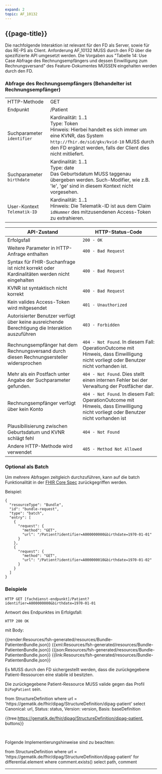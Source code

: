 ```yaml
---
expand: 2
topic: AF_10132
---
```


## {{page-title}}

Die nachfolgende Interaktion ist relevant für den FD als Server, sowie für das RE-PS als Client. Anforderung AF_10132 MUSS durch den FD über die spezifizierte API umgesetzt werden. Die Vorgaben aus "Tabelle 14: Use Case Abfrage des Rechnungsempfängers und dessen Einwilligung zum Rechnungsversand" des Feature-Dokumentes MÜSSEN eingehalten werden durch den FD.

### Abfrage des Rechnungsempfängers (Behandelter ist Rechnungsempfänger)

|||
|-|-|
|HTTP-Methode|GET|
|Endpunkt|/Patient|
|Suchparameter `identifier`| Kardinalität: 1..1 <br>Type: Token<br>Hinweis: Hierbei handelt es sich immer um eine KVNR, das System `http://fhir.de/sid/gkv/kvid-10` MUSS durch den FD ergänzt werden, falls der Client dies nicht mitliefert.|
|Suchparameter `birthdate`| Kardinalität: 1..1<br>Type: date<br>Das Geburtsdatum MUSS taggenau übergeben werden. Such-Modifier, wie z.B. 'le', 'ge' sind in diesem Kontext nicht vorgesehen.|
|User-Kontext `Telematik-ID`| Kardinalität: 1..1<br>Hinweis: Die Telematik-ID ist aus dem Claim `idNummer` des mitzusendenen Access-Token zu extrahieren.|

|API-Zustand|HTTP-Status-Code|
|-|-|
|Erfolgsfall|`200 - OK`|
|Weitere Parameter in HTTP-Anfrage enthalten|`400 - Bad Request`|
|Syntax für FHIR-Suchanfrage ist nicht korrekt oder Kardinalitäten werden nicht eingehalten|`400 - Bad Request`|
|KVNR ist syntaktisch nicht korrekt|`400 - Bad Request`|
|Kein valides Access-Token wird mitgesendet|`401 - Unauthorized`|
|Autorisierter Benutzer verfügt über keine ausreichende Berechtigung die Interaktion auszuführen|`403 - Forbidden`|
|Rechnungsempfänger hat dem Rechnungsversand durch diesen Rechnungsersteller widersprochen|`404 - Not Found`. In diesem Fall: OperationOutcome mit Hinweis, dass Einwilligung nicht vorliegt oder Benutzer nicht vorhanden ist.|
|Mehr als ein Postfach unter Angabe der Suchparameter gefunden.|`404 - Not Found`. Dies stellt einen internen Fehler bei der Verwaltung der Postfächer dar.|
|Rechnungsempfänger verfügt über kein Konto|`404 - Not Found`. In diesem Fall: OperationOutcome mit Hinweis, dass Einwilligung nicht vorliegt oder Benutzer nicht vorhanden ist|
|Plausibilisierung zwischen Geburtsdatum und KVNR schlägt fehl|`404 - Not Found`|
|Andere HTTP-Methode wird verwendet|`405 - Method Not Allowed`|

### Optional als Batch

Um mehrere Abfragen zeitgleich durchzuführen, kann auf die batch Funktionalität in der [FHIR Core Spec](https://hl7.org/fhir/R4/http.html#transaction) zurückgegriffen werden.

Beispiel:
```
{
  "resourceType": "Bundle",
  "id": "bundle-request",
  "type": "batch",
  "entry": [
    {
      "request": {
        "method": "GET",
        "url": "/Patient?identifier=A000000000&birthdate=1970-01-01"
      }
    },
    {
      "request": {
        "method": "GET",
        "url": "/Patient?identifier=A000000010&birthdate=1970-01-02"
      }
    }
  ]
}
```

### Beispiele

```
HTTP GET [fachdienst-endpunkt]/Patient?identifier=A000000000&birthdate=1970-01-01
```

Antwort des Endpunktes im Erfolgsfall:

```
HTTP 200 OK
```
mit Body:

<tabs>
    <tab title="DocumentReference">      
        {{render:Resources/fsh-generated/resources/Bundle-PatientenBundle.json}}
    </tab>
    <tab title="XML">      
        {{xml:Resources/fsh-generated/resources/Bundle-PatientenBundle.json}}
    </tab>
    <tab title="JSON">
        {{json:Resources/fsh-generated/resources/Bundle-PatientenBundle.json}}
    </tab>
    <tab title="Link">
        {{link:Resources/fsh-generated/resources/Bundle-PatientenBundle.json}}
    </tab>
</tabs>

Es MUSS durch den FD sichergestellt werden, dass die zurückgegebene Patient-Ressourcen eine stabile id besitzten.

Die zurückgegebene Patient-Ressource MUSS valide gegen das Profil `DiPagPatient` sein.

<fql output="table" headers="true">
from
	StructureDefinition
where
	url = 'https://gematik.de/fhir/dipag/StructureDefinition/dipag-patient'
select
	Canonical: url, Status: status, Version: version, Basis: baseDefinition
</fql>

<br>

{{tree:https://gematik.de/fhir/dipag/StructureDefinition/dipag-patient, buttons}}

<br>

Folgende Implementierungshinweise sind zu beachten:

<fql output="table" headers="false">
from StructureDefinition where url = 'https://gematik.de/fhir/dipag/StructureDefinition/dipag-patient' for differential.element where comment.exists() select path, comment
</fql>

----
